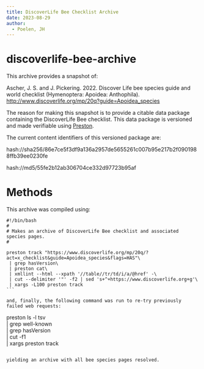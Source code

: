 ```yaml
---
title: DiscoverLife Bee Checklist Archive
date: 2023-08-29
author: 
  - Poelen, JH
---
```


# discoverlife-bee-archive

This archive provides a snapshot of:

Ascher, J. S. and J. Pickering. 2022.
Discover Life bee species guide and world checklist (Hymenoptera: Apoidea: Anthophila).
http://www.discoverlife.org/mp/20q?guide=Apoidea_species

The reason for making this snapshot is to provide a citable data package containing the DiscoverLife Bee checklist. This data package is versioned and made verifiable using [Preston](https://github.com/bio-guoda/preston). 

The current content identifiers of this versioned package are:

hash://sha256/86e7ce5f3df9a136a2957de5655261c007b95e217b2f0901988ffb39ee0230fe

hash://md5/55fe2b12ab306704ce332d97723b95af

# Methods

This archive was compiled using:

~~~
#!/bin/bash
#
# Makes an archive of DiscoverLife Bee checklist and associated species pages.
#

preston track "https://www.discoverlife.org/mp/20q/?act=x_checklist&guide=Apoidea_species&flags=HAS"\
 | grep hasVersion\
 | preston cat\
 | xmllint --html --xpath '//table//tr/td/i/a/@href' -\
 | cut --delimiter '"' -f2 | sed 's+^+https://www.discoverlife.org+g'\
 | xargs -L100 preston track  
```

and, finally, the following command was run to re-try previously failed web requests:

~~~
preston ls -l tsv\
 | grep well-known\
 | grep hasVersion\
 | cut -f1\
 | xargs preston track
~~~

yielding an archive with all bee species pages resolved. 
